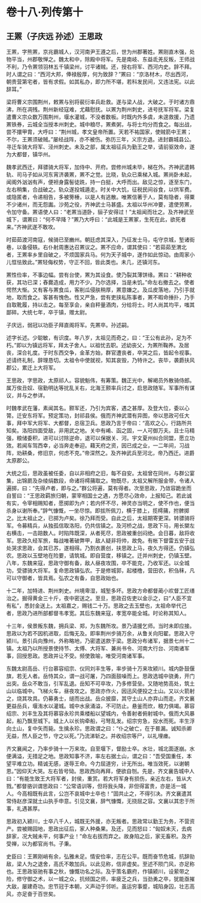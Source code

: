 # 卷十八·列传第十

## 王罴（子庆远 孙述）王思政

王罴，字熊罴，京兆霸城人，汉河南尹王遵之后，世为州郡著姓。罴刚直木强，处物平当，州郡敬惮之。魏太和中，除殿中将军。先是南岐、东益氐羌反叛，王师战不利，乃令罴领羽林五千镇梁州，讨平诸贼。还，授右将军、西河内史。辞不拜。时人谓之曰：“西河大邦，俸禄殷厚，何为致辞？”罴曰：“京洛材木，尽出西河，朝贵营第宅者，皆有求假。如其私办，即力所不堪，若科发民间，又违法宪。以此辞耳。”

梁将曹义宗围荆州，敕罴与别将裴衍率兵赴救。遂与梁人战，大破之。于时诸方鼎沸，所在凋残。荆州新经寇难，尤藉慰抚。以罴为荆州刺史，进号抚军将军。梁复遣曹义宗众数万围荆州，堰水灌城，不没者数板。时既内外多虞，未遑救援，乃遗罴铁券，云城全当授本州刺史。城中粮尽，罴煮粥，与将士均分而食之。每出战，尝不擐甲胄，大呼曰：“荆州城，孝文皇帝所置。天若不祐国家，使贼箭中王罴；不尔，王罴须破贼。”屡经战阵，亦不被伤。弥历三年，义宗方退。进封霸城县公。寻迁车骑大将军、泾州刺史。未及之部，属太祖征兵为勤王之举，请前驱效命，遂为大都督，镇华州。

魏孝武西迁，拜骠骑大将军，加侍中、开府。尝修州城未毕，梯在外。齐神武遣韩轨、司马子如从河东宵济袭罴，罴不之觉。比晓，轨众已乘梯入城。罴尚卧未起，闻阁外汹汹有声，便袒身露髻徒跣，持一白挺，大呼而出。敌见之惊，逐至东门，左右稍集，合战破之。轨众遂投城遁走。时关中大饥，征税民间谷食，以供军费。或隐匿者，令递相告，多被篣棰，以是人有逃散。唯罴信著于人，莫有隐者，得粟不少诸州，而无怨讟。沙苑之役，齐神武士马甚盛。太祖以华州冲要，遣使劳罴，令加守备。罴语使人曰：“老罴当道卧，貆子安得过！”太祖闻而壮之。及齐神武至城下，谓罴曰：“何不早降？”罴乃大呼曰：“此城是王罴冢，生死在此，欲死者来。”齐神武遂不敢攻。

时茹茹渡河南寇，候骑已至豳州。朝廷虑其深入，乃征发士马，屯守京城，堑诸街巷，以备侵轶。右仆射周惠达召罴议之。罴不应命，谓其使曰：“若茹茹至渭北者，王罴率乡里自破之，不烦国家兵马。何为天子城中，遂作如此惊动。由周家小儿恇怯致此。”罴轻侮权势，守正不回，皆此类也。未几，还镇河东。

罴性俭率，不事边幅。尝有台使，罴为其设食。使乃裂其薄饼缘。罴曰：“耕种收获，其功已深；舂爨造成，用力不少。乃尔选择，当是未饥。”命左右撤去之。使者愕然大惭。又有客与罴食瓜，客削瓜侵肤稍厚，罴意嫌之。及瓜皮落地，乃引手就地，取而食之。客甚有愧色。性又严急，尝有吏挟私陈事者，罴不暇命捶扑，乃手自取靴履，持以击之。每至享会，亲自秤量酒肉，分给将士。时人尚其均平，嗤其鄙碎。大统七年，卒于镇，赠太尉。

子庆远，弱冠以功臣子拜直阁将军。先罴卒。孙述嗣。

述字长述。少聪敏，有识度。年八岁，太祖见而奇之，曰：“王公有此孙，足为不朽。”即以为镇远将军，拜太子舍人。以祖忧去职。述幼丧父，为罴所鞠养。及居丧，深合礼度。于时东西交争，金革方始，群官遭丧者，卒哭之后，皆起令视事。述请终礼制，辞理恳切。太祖令中使就视，知其哀毁，乃特许之。丧毕，袭爵扶风郡公，累迁上大将军。

王思政，字思政，太原祁人。容貌魁伟，有筹策。魏正光中，解褐员外散骑侍郎。属万俟丑奴、宿勤明达等扰乱关右，北海王颢率兵讨之，启思政随军。军事所有谋议，并与之参详。

时魏孝武在藩，素闻其名。颢军还，乃引为宾客，遇之甚厚。及登大位，委以心膂。迁安东将军。预定策功，封祁县侯。俄而齐神武潜有异图，帝以思政可任大事，拜中军大将军、大都督，总宿卫兵。思政乃言于帝曰：“高欢之心，行路所共知矣。洛阳四面受敌，非用武之地。关中有崤、函之固，一人可御万夫。且士马精强，粮储委积，进可以讨除逆命，退可以保据关、河。宇文夏州纠合同盟，愿立功效。若闻车驾西幸，必当奔走奉迎。藉天府之资，因已成之业，一二年间，习战阵，劝耕桑，修旧京，何虑不克。”帝深然之。及齐神武兵至河北，帝乃西迁。进爵太原郡公。

大统之后，思政虽被任委，自以非相府之旧，每不自安。太祖曾在同州，与群公宴集，出锦罽及杂绫绢数段，命诸将樗蒱取之。物既尽，太祖又解所服金带，令诸人遍掷，曰：“先得卢者，即与之。”群公将遍，莫有得者。次至思政，乃敛容跪坐而自誓曰：“王思政羁旅归朝，蒙宰相国士之遇，方愿尽心效命，上报知己。若此诚有实，令宰相赐知者，愿掷即为卢；若内怀不尽，神灵亦当明之，使不作也，便当杀身以谢所奉。”辞气慷慨，一坐尽惊。即拔所佩刀，横于膝上，揽樗蒱，拊髀掷之。比太祖止之，已掷为卢矣。徐乃拜而受。自此之后，太祖期寄更深。转骠骑将军。令募精兵，从独孤信取洛阳，仍共信镇之。及河桥之战，思政下马，用长槊左右横击，一击踣数人。时陷阵既深，从者死尽，思政被重创闷绝。会日暮，敌将收军。思政久经军旅，每战唯著破弊甲，敌人疑非将帅，故免。有帐下督雷五安于战处哭求思政，会其已苏，遂相得。乃割衣裹创，扶思政上马，夜久方得还。仍镇弘农。思政以玉壁地在险要，请筑城。即自营度，移镇之。迁并州刺史，仍镇玉壁。八年，东魏来寇，思政守御有备，敌人昼夜攻围，卒不能克，乃收军还。以全城功，受骠骑大将军。复命思政镇弘农。于是修城郭，起楼橹，营田农，积刍秣，凡可以守御者，皆具焉。弘农之有备，自思政始也。

十二年，加特进、荆州刺史。州境卑湿，城堑多坏。思政方命都督蔺小欢督工匠缮治之。掘得黄金三十斤，夜中密送之。至旦，思政召佐吏以金示之，曰“人臣不宜有私”，悉封金送上。太祖嘉之，赐钱二十万。思政之去玉壁也，太祖命举代己者，思政乃进所部都督韦孝宽。其后东魏来寇，孝宽卒能全城。时论称其知人。

十三年，侯景叛东魏，拥兵梁、郑，为东魏所攻。景乃请援乞师。当时未即应接。思政以为若不因机进取，后悔无及。即率荆州步骑万余，从鲁关向阳翟。思政入守颍川。景引兵向豫州，外称略地，乃密遣送款于梁。思政分布诸军，据景七州十二镇。太祖乃以所授景使持节、太傅、大将军、兼尚书令、河南大行台、河南诸军事，回授思政。思政并让不受。频使敦喻，唯受河南诸军事。

东魏太尉高岳、行台慕容绍宗、仪同刘丰生等，率步骑十万来攻颍川。城内卧鼓偃旗，若无人者。岳恃其众，谓一战可屠，乃四面鼓噪而上。思政选城中骁勇，开门出突。岳众不敢当，引军乱退。岳知不可卒攻，乃多修营垒。又随地势高处，筑土山以临城中。飞梯火车，昼夜攻之。思政亦作火，因迅风便投之土山。又以火箭射之，烧其攻具。仍募勇士，缒而出战。岳众披靡，其守土山人亦弃山而走。齐文襄更益岳兵，堰洧水以灌城。城中水泉涌溢，不可防止。悬釜而炊，粮力俱竭。慕容绍宗、刘丰生及其将慕容永珍共乘楼船以望城内，令善射者俯射城中。俄而大风暴起，船乃飘至城下。城上人以长钩牵船，弓弩乱发。绍宗穷急，投水而死。丰生浮向土山，复中矢而毙。生擒永珍。思政谓之曰：“仆之破亡，在于晷漏。诚知杀卿无益，然人臣之节，守之以死。”乃流涕斩之。并收绍宗等尸，以礼埋瘗。

齐文襄闻之，乃率步骑十一万来攻。自至堰下，督励士卒。水壮，城北面遂崩。水便满溢，无措足之地。思政知事不济，率左右据土山，谓之曰：“吾受国重任，本望平难立功。精诚无感，遂辱王命。今力屈道穷，计无所出。唯当效死，以谢朝恩。”因仰天大哭。左右皆号恸。思政西向再拜，便欲自刎。先是，齐文襄告城中人曰：“有能生致王大将军者，封侯，重赏。若大将军身有损伤，亲近左右，皆从大戮。”都督骆训谓思政曰：“公常语训等，但将我头降，非但得富贵，亦是活一城人。今高相既有此言，公岂不哀城中士卒也！”固共止之，不得引决。齐文襄遣其常侍赵彦深就土山执手申意。引见文襄，辞气慷慨，无挠屈之容。文襄以其忠于所事，礼遇甚厚。

思政初入颍川，士卒八千人，城既无外援，亦无叛者。思政常以勤王为务，不营资产。尝被赐园地，思政出征后，家人种桑果。及还，见而怒曰：“匈奴未灭，去病辞家，况大贼未平，何事产业！”命左右拔而弃之。故身陷之后，家无畜积。及齐受禅，以为都官尚书。子秉。

史臣曰：王罴刚峭有余，弘雅未足。情安俭率，志在公平。既而奋节危城，抗辞勍敌，梁人为之退舍，高氏不敢加兵。以此见称，信非虚矣。至述不陨门风，亦足称也。王思政驱驰有事之秋，慷慨功名之际。及乎策名霸府，作镇颍川，设萦带之险，修守御之术，以一城之众，抗倾国之师，率疲乏之兵，当劲勇之卒，犹能亟摧大敌，屡建奇功。忠节冠于本朝，义声动于邻听。虽运穷事蹙，城陷身囚，壮志高风，亦足奋于百世矣。
